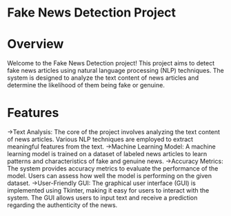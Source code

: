 # Fake News Detection Project

# Overview

Welcome to the Fake News Detection project! This project aims to detect fake news articles using natural language processing (NLP) techniques. The system is designed to analyze the text content of news articles and determine the likelihood of them being fake or genuine.

# Features

->Text Analysis: The core of the project involves analyzing the text content of news articles. Various NLP techniques are employed to extract meaningful features from the text.
->Machine Learning Model: A machine learning model is trained on a dataset of labeled news articles to learn patterns and characteristics of fake and genuine news.
->Accuracy Metrics: The system provides accuracy metrics to evaluate the performance of the model. Users can assess how well the model is performing on the given dataset.
->User-Friendly GUI: The graphical user interface (GUI) is implemented using Tkinter, making it easy for users to interact with the system. The 
 GUI allows users to input text and receive a prediction regarding the authenticity of the news.


